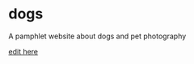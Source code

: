 # dogs
A  pamphlet website about dogs and pet photography

[edit here](https://diy-pwa.com/~/gh/JadeWeaver/dogs)
